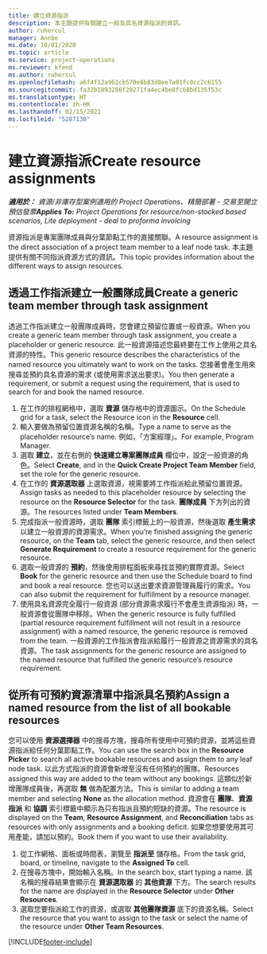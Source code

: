 ```yaml
---
title: 建立資源指派
description: 本主題提供有關建立一般及具名資源指派的資訊。
author: ruhercul
manager: Annbe
ms.date: 10/01/2020
ms.topic: article
ms.service: project-operations
ms.reviewer: kfend
ms.author: ruhercul
ms.openlocfilehash: a6f4f12a962cb570e8b83d8ee7a01fc0cc2c6155
ms.sourcegitcommit: fa32b1893286f20271fa4ec4be8fc68bd135f53c
ms.translationtype: HT
ms.contentlocale: zh-HK
ms.lasthandoff: 02/15/2021
ms.locfileid: "5287130"
---
```

# <a name="create-resource-assignments"></a><span data-ttu-id="487c4-103">建立資源指派</span><span class="sxs-lookup"><span data-stu-id="487c4-103">Create resource assignments</span></span>

<span data-ttu-id="487c4-104">_**適用於：** 資源/非庫存型案例適用的 Project Operations、精簡部署 - 交易至開立預估發票_</span><span class="sxs-lookup"><span data-stu-id="487c4-104">_**Applies To:** Project Operations for resource/non-stocked based scenarios, Lite deployment - deal to proforma invoicing_</span></span>


<span data-ttu-id="487c4-105">資源指派是專案團隊成員與分葉節點工作的直接關聯。</span><span class="sxs-lookup"><span data-stu-id="487c4-105">A resource assignment is the direct association of a project team member to a leaf node task.</span></span> <span data-ttu-id="487c4-106">本主題提供有關不同指派資源方式的資訊。</span><span class="sxs-lookup"><span data-stu-id="487c4-106">This topic provides information about the different ways to assign resources.</span></span>

## <a name="create-a-generic-team-member-through-task-assignment"></a><span data-ttu-id="487c4-107">透過工作指派建立一般團隊成員</span><span class="sxs-lookup"><span data-stu-id="487c4-107">Create a generic team member through task assignment</span></span>


<span data-ttu-id="487c4-108">透過工作指派建立一般團隊成員時，您會建立預留位置或一般資源。</span><span class="sxs-lookup"><span data-stu-id="487c4-108">When you create a generic team member through task assignment, you create a placeholder or generic resource.</span></span> <span data-ttu-id="487c4-109">此一般資源描述您最終要在工作上使用之具名資源的特性。</span><span class="sxs-lookup"><span data-stu-id="487c4-109">This generic resource describes the characteristics of the named resource you ultimately want to work on the tasks.</span></span> <span data-ttu-id="487c4-110">您接著會產生用來搜尋並預約具名資源的需求 (或使用需求送出要求)。</span><span class="sxs-lookup"><span data-stu-id="487c4-110">You then generate a requirement, or submit a request using the requirement, that is used to search for and book the named resource.</span></span>

1. <span data-ttu-id="487c4-111">在工作的排程網格中，選取 **資源** 儲存格中的資源圖示。</span><span class="sxs-lookup"><span data-stu-id="487c4-111">On the Schedule grid for a task, select the Resource icon in the **Resource** cell.</span></span>
2. <span data-ttu-id="487c4-112">輸入要做為預留位置資源名稱的名稱。</span><span class="sxs-lookup"><span data-stu-id="487c4-112">Type a name to serve as the placeholder resource’s name.</span></span> <span data-ttu-id="487c4-113">例如，「方案經理」。</span><span class="sxs-lookup"><span data-stu-id="487c4-113">For example, Program Manager.</span></span>
3. <span data-ttu-id="487c4-114">選取 **建立**，並在右側的 **快速建立專案團隊成員** 欄位中，設定一般資源的角色。</span><span class="sxs-lookup"><span data-stu-id="487c4-114">Select **Create**, and in the **Quick Create Project Team Member** field, set the role for the generic resource.</span></span>
4. <span data-ttu-id="487c4-115">在工作的 **資源選取器** 上選取資源，視需要將工作指派給此預留位置資源。</span><span class="sxs-lookup"><span data-stu-id="487c4-115">Assign tasks as needed to this placeholder resource by selecting the resource on the **Resource Selector** for the task.</span></span> <span data-ttu-id="487c4-116">**團隊成員** 下方列出的資源。</span><span class="sxs-lookup"><span data-stu-id="487c4-116">The resources listed under **Team Members**.</span></span>
5. <span data-ttu-id="487c4-117">完成指派一般資源時，選取 **團隊** 索引標籤上的一般資源，然後選取 **產生需求** 以建立一般資源的資源需求。</span><span class="sxs-lookup"><span data-stu-id="487c4-117">When you’re finished assigning the generic resource, on the **Team** tab, select the generic resource, and then select **Generate Requirement** to create a resource requirement for the generic resource.</span></span>
6. <span data-ttu-id="487c4-118">選取一般資源的 **預約**，然後使用排程面板來尋找並預約實際資源。</span><span class="sxs-lookup"><span data-stu-id="487c4-118">Select **Book** for the generic resource and then use the Schedule board to find and book a real resource.</span></span> <span data-ttu-id="487c4-119">您也可以送出要求資源管理員履行的需求。</span><span class="sxs-lookup"><span data-stu-id="487c4-119">You can also submit the requirement for fulfillment by a resource manager.</span></span>
7. <span data-ttu-id="487c4-120">使用具名資源完全履行一般資源 (部分資源需求履行不會產生資源指派) 時，一般資源會從團隊中移除。</span><span class="sxs-lookup"><span data-stu-id="487c4-120">When the generic resource is fully fulfilled (partial resource requirement fulfillment will not result in a resource assignment) with a named resource, the generic resource is removed from the team.</span></span> <span data-ttu-id="487c4-121">一般資源的工作指派會指派給履行一般資源之資源需求的具名資源。</span><span class="sxs-lookup"><span data-stu-id="487c4-121">The task assignments for the generic resource are assigned to the named resource that fulfilled the generic resource’s resource requirement.</span></span>

## <a name="assign-a-named-resource-from-the-list-of-all-bookable-resources"></a><span data-ttu-id="487c4-122">從所有可預約資源清單中指派具名預約</span><span class="sxs-lookup"><span data-stu-id="487c4-122">Assign a named resource from the list of all bookable resources</span></span>

<span data-ttu-id="487c4-123">您可以使用 **資源選擇器** 中的搜尋方塊，搜尋所有使用中可預約資源，並將這些資源指派給任何分葉節點工作。</span><span class="sxs-lookup"><span data-stu-id="487c4-123">You can use the search box in the **Resource Picker** to search all active bookable resources and assign them to any leaf node task.</span></span> <span data-ttu-id="487c4-124">以此方式指派的資源會新增至沒有任何預約的團隊。</span><span class="sxs-lookup"><span data-stu-id="487c4-124">Resources assigned this way are added to the team without any bookings.</span></span> <span data-ttu-id="487c4-125">這類似於新增團隊成員後，再選取 **無** 做為配置方法。</span><span class="sxs-lookup"><span data-stu-id="487c4-125">This is similar to adding a team member and selecting **None** as the allocation method.</span></span> <span data-ttu-id="487c4-126">資源會在 **團隊**、**資源指派** 和 **協調** 索引標籤中顯示為只有指派且預約短缺的資源。</span><span class="sxs-lookup"><span data-stu-id="487c4-126">The resource is displayed on the **Team**, **Resource Assignment**, and **Reconciliation** tabs as resources with only assignments and a booking deficit.</span></span> <span data-ttu-id="487c4-127">如果您想要使用其可用產能，請加以預約。</span><span class="sxs-lookup"><span data-stu-id="487c4-127">Book them if you want to use their availability.</span></span>

1. <span data-ttu-id="487c4-128">從工作網格、面板或時間表，瀏覽至 **指派至** 儲存格。</span><span class="sxs-lookup"><span data-stu-id="487c4-128">From the task grid, board, or timeline, navigate to the **Assigned To** cell.</span></span>
2. <span data-ttu-id="487c4-129">在搜尋方塊中，開始輸入名稱。</span><span class="sxs-lookup"><span data-stu-id="487c4-129">In the search box, start typing a name.</span></span> <span data-ttu-id="487c4-130">該名稱的搜尋結果會顯示在 **資源選取器** 的 **其他資源** 下方。</span><span class="sxs-lookup"><span data-stu-id="487c4-130">The search results for the name are displayed in the **Resource Selector** under **Other Resources**.</span></span>
3. <span data-ttu-id="487c4-131">選取您要指派給工作的資源，或選取 **其他團隊資源** 底下的資源名稱。</span><span class="sxs-lookup"><span data-stu-id="487c4-131">Select the resource that you want to assign to the task or select the name of the resource under **Other Team Resources**.</span></span>


[!INCLUDE[footer-include](../includes/footer-banner.md)]